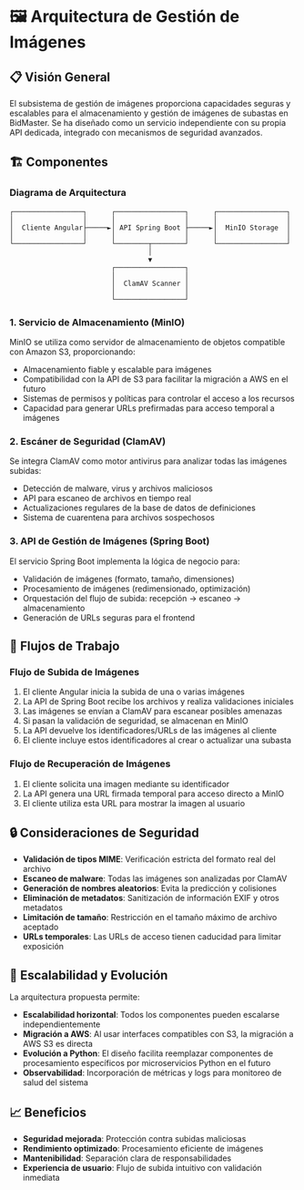 # 🖼️ Arquitectura de Gestión de Imágenes

## 📋 Visión General

El subsistema de gestión de imágenes proporciona capacidades seguras y escalables para el almacenamiento y gestión de imágenes de subastas en BidMaster. Se ha diseñado como un servicio independiente con su propia API dedicada, integrado con mecanismos de seguridad avanzados.

## 🏗️ Componentes

### Diagrama de Arquitectura

```
┌─────────────────┐      ┌─────────────────┐      ┌─────────────────┐
│                 │      │                 │      │                 │
│  Cliente Angular├─────►│ API Spring Boot ├─────►│  MinIO Storage  │
│                 │      │                 │      │                 │
└─────────────────┘      └────────┬────────┘      └─────────────────┘
                                  │
                                  ▼
                         ┌─────────────────┐
                         │                 │
                         │  ClamAV Scanner │
                         │                 │
                         └─────────────────┘
```

### 1. Servicio de Almacenamiento (MinIO)

MinIO se utiliza como servidor de almacenamiento de objetos compatible con Amazon S3, proporcionando:

- Almacenamiento fiable y escalable para imágenes
- Compatibilidad con la API de S3 para facilitar la migración a AWS en el futuro
- Sistemas de permisos y políticas para controlar el acceso a los recursos
- Capacidad para generar URLs prefirmadas para acceso temporal a imágenes

### 2. Escáner de Seguridad (ClamAV)

Se integra ClamAV como motor antivirus para analizar todas las imágenes subidas:

- Detección de malware, virus y archivos maliciosos
- API para escaneo de archivos en tiempo real
- Actualizaciones regulares de la base de datos de definiciones
- Sistema de cuarentena para archivos sospechosos

### 3. API de Gestión de Imágenes (Spring Boot)

El servicio Spring Boot implementa la lógica de negocio para:

- Validación de imágenes (formato, tamaño, dimensiones)
- Procesamiento de imágenes (redimensionado, optimización)
- Orquestación del flujo de subida: recepción → escaneo → almacenamiento
- Generación de URLs seguras para el frontend

## 🔀 Flujos de Trabajo

### Flujo de Subida de Imágenes

1. El cliente Angular inicia la subida de una o varias imágenes
2. La API de Spring Boot recibe los archivos y realiza validaciones iniciales
3. Las imágenes se envían a ClamAV para escanear posibles amenazas
4. Si pasan la validación de seguridad, se almacenan en MinIO
5. La API devuelve los identificadores/URLs de las imágenes al cliente
6. El cliente incluye estos identificadores al crear o actualizar una subasta

### Flujo de Recuperación de Imágenes

1. El cliente solicita una imagen mediante su identificador
2. La API genera una URL firmada temporal para acceso directo a MinIO
3. El cliente utiliza esta URL para mostrar la imagen al usuario

## 🔒 Consideraciones de Seguridad

- **Validación de tipos MIME**: Verificación estricta del formato real del archivo
- **Escaneo de malware**: Todas las imágenes son analizadas por ClamAV
- **Generación de nombres aleatorios**: Evita la predicción y colisiones
- **Eliminación de metadatos**: Sanitización de información EXIF y otros metadatos
- **Limitación de tamaño**: Restricción en el tamaño máximo de archivo aceptado
- **URLs temporales**: Las URLs de acceso tienen caducidad para limitar exposición

## 🔄 Escalabilidad y Evolución

La arquitectura propuesta permite:

- **Escalabilidad horizontal**: Todos los componentes pueden escalarse independientemente
- **Migración a AWS**: Al usar interfaces compatibles con S3, la migración a AWS S3 es directa
- **Evolución a Python**: El diseño facilita reemplazar componentes de procesamiento específicos por microservicios Python en el futuro
- **Observabilidad**: Incorporación de métricas y logs para monitoreo de salud del sistema

## 📈 Beneficios

- **Seguridad mejorada**: Protección contra subidas maliciosas
- **Rendimiento optimizado**: Procesamiento eficiente de imágenes
- **Mantenibilidad**: Separación clara de responsabilidades
- **Experiencia de usuario**: Flujo de subida intuitivo con validación inmediata
